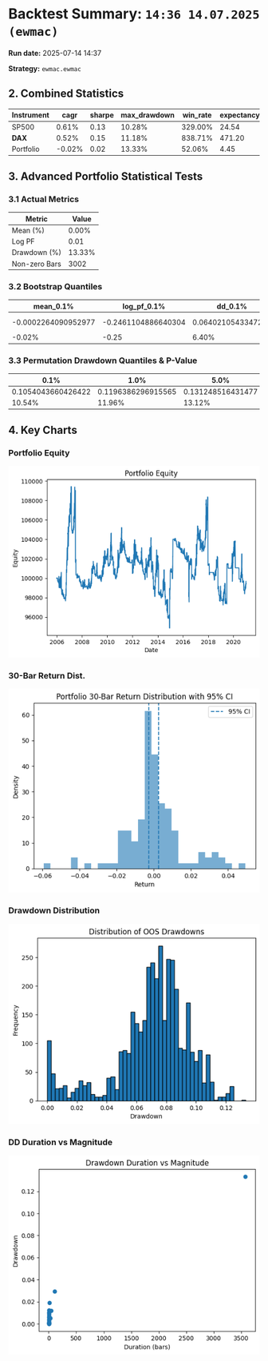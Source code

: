 # Backtest Summary: `14:36 14.07.2025 (ewmac)`

**Run date:** 2025-07-14 14:37

**Strategy:** `ewmac.ewmac`



## 2. Combined Statistics

| Instrument | cagr | sharpe | max_drawdown | win_rate | expectancy | annual_vol | std_daily | ret_5pct | ret_95pct |
| --- | --- | --- | --- | --- | --- | --- | --- | --- | --- |
| SP500 | 0.61% | 0.13 | 10.28% | 329.00% | 24.54 | 5.77% | 0.00 | -0.54% | 0.57% |
| **DAX** | 0.52% | 0.15 | 11.18% | 838.71% | 471.20 | 3.90% | 0.00 | -0.07% | 0.17% |
| Portfolio | -0.02% | 0.02 | 13.33% | 52.06% | 4.45 | 5.02% | 0.00 | N/A | N/A |



## 3. Advanced Portfolio Statistical Tests

### 3.1 Actual Metrics

| Metric | Value |
| --- | --- |
| Mean (%) | 0.00% |
| Log PF | 0.01 |
| Drawdown (%) | 13.33% |
| Non-zero Bars | 3002 |



### 3.2 Bootstrap Quantiles

| mean_0.1% | log_pf_0.1% | dd_0.1% | mean_1.0% | log_pf_1.0% | dd_1.0% | mean_5.0% | log_pf_5.0% | dd_5.0% | mean_10.0% | log_pf_10.0% | dd_10.0% | mean_90.0% | log_pf_90.0% | dd_90.0% | mean_95.0% | log_pf_95.0% | dd_95.0% | mean_99.0% | log_pf_99.0% | dd_99.0% |
| --- | --- | --- | --- | --- | --- | --- | --- | --- | --- | --- | --- | --- | --- | --- | --- | --- | --- | --- | --- | --- |
| -0.0002264090952977 | -0.2461104886640304 | 0.0640210543347287 | -0.0001376669528223 | -0.1523906708172689 | 0.0789552916446366 | -0.0001024687469844 | -0.114812834065971 | 0.0999947612183491 | -8.203018710621466e-05 | -0.0923576133791412 | 0.1133052116223529 | 8.099390262297433e-05 | 0.0921322755659258 | 0.3218762013565237 | 0.000109894329999 | 0.1244350376710822 | 0.3507966148310198 | 0.0001550715077598 | 0.1771649423662882 | 0.4127181123580873 |
| -0.02% | -0.25 | 6.40% | -0.01% | -0.15 | 7.90% | -0.01% | -0.11 | 10.00% | -0.01% | -0.09 | 11.33% | 0.01% | 0.09 | 32.19% | 0.01% | 0.12 | 35.08% | 0.02% | 0.18 | 41.27% |



### 3.3 Permutation Drawdown Quantiles & P-Value

| 0.1% | 1.0% | 5.0% | 10.0% | 90.0% | 95.0% | 99.0% | p_one_sided_drawdown |
| --- | --- | --- | --- | --- | --- | --- | --- |
| 0.1054043660426422 | 0.1196386296915565 | 0.131248516431477 | 0.1427374644974755 | 0.2505810390152267 | 0.27137424861134 | 0.3062675344220528 | 0.06 |
| 10.54% | 11.96% | 13.12% | 14.27% | 25.06% | 27.14% | 30.63% | 0.060 |



## 4. Key Charts

### Portfolio Equity

![Portfolio Equity](portfolio/portfolio_equity.png)



### 30-Bar Return Dist.

![30-Bar Return Dist.](portfolio/portfolio_30bar_return_distribution.png)



### Drawdown Distribution

![Drawdown Distribution](portfolio/drawdown_distribution.png)



### DD Duration vs Magnitude

![DD Duration vs Magnitude](portfolio/dd_duration_vs_magnitude.png)

